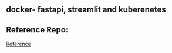 ## docker- fastapi, streamlit and kuberenetes
## Reference Repo: 
[Reference](https://github.com/kumarvc/Fastapi-docker-kubernetes-streamlit)